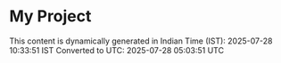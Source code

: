 # My Project

This content is dynamically generated in Indian Time (IST): 2025-07-28 10:33:51 IST
Converted to UTC: 2025-07-28 05:03:51 UTC
